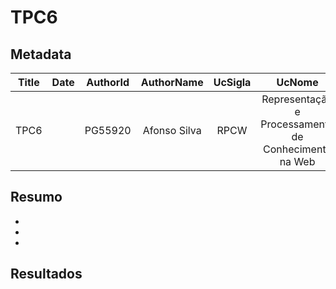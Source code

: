 # TPC6

## Metadata

| Title | Date | AuthorId | AuthorName | UcSigla | UcNome |
|:-----:|:----:|:--------:|:----------:|:-------:|:------:|
| TPC6 | | PG55920 | Afonso Silva | RPCW | Representação e Processamento de Conhecimento na Web |

## Resumo

-
-
-

## Resultados

